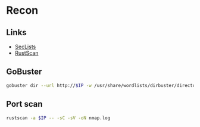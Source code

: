 # Recon

## Links

- [SecLists](https://github.com/danielmiessler/SecLists)
- [RustScan](https://rustscan.github.io/RustScan/)

## GoBuster

```sh
gobuster dir --url http://$IP -w /usr/share/wordlists/dirbuster/directory-list-2.3-medium.txt -t 300 -o gobuster.log --no-error
```

## Port scan

```sh
rustscan -a $IP -- -sC -sV -oN nmap.log
```
